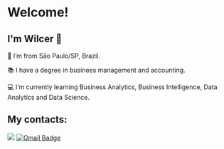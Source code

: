 # Welcome!
## I'm Wilcer 👋

📍 I’m from São Paulo/SP, Brazil.

:books: I have a degree in businees management and accounting.

:computer: I’m currently learning Business Analytics, Business Intelligence, Data Analytics and Data Science.

## My contacts:
[<img src="https://img.shields.io/badge/linkedin-%230077B5.svg?&style=for-the-badge&logo=linkedin&logoColor=white" />](https://www.linkedin.com/in/andremarcorio/)
[![Gmail Badge](https://img.shields.io/badge/Gmail-D14836?style=for-the-badge&logo=gmail&logoColor=white&link=mailto:mariana.albor@gmail.com)](mailto:andremarcorio@gmail.com)


<!--
**andremarcorio/andremarcorio** is a ✨ _special_ ✨ repository because its `README.md` (this file) appears on your GitHub profile.



:outbox_tray: 2021 Goals: create a new project and find a new job.
- 🔭 I’m currently working on ...
- 🌱 I’m currently learning ...
- 👯 I’m looking to collaborate on ...
- 🤔 I’m looking for help with ...
- 💬 Ask me about ...
- 📫 How to reach me: ...
- 😄 Pronouns: ...
- ⚡ Fun fact: ...
-->
